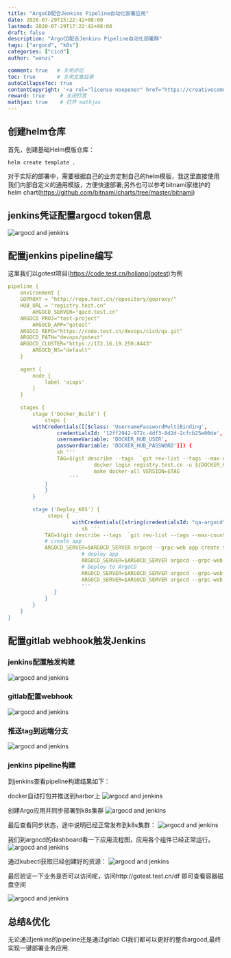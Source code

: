 ```yaml
---
title: "ArgoCD配合Jenkins Pipeline自动化部署应用"
date: 2020-07-29T15:22:42+08:00
lastmod: 2020-07-29T17:22:42+08:00
draft: false
description: "ArgoCD配合Jenkins Pipeline自动化部署群"
tags: ["argocd", "k8s"]
categories: ["cicd"]
author: "wanzi"

comment: true   # 关闭评论
toc: true       # 关闭文章目录
autoCollapseToc: true
contentCopyright: '<a rel="license noopener" href="https://creativecommons.org/licenses/by-nc-nd/4.0/" target="_blank">CC BY-NC-ND 4.0</a>'
reward: true     # 关闭打赏
mathjax: true    # 打开 mathjax
---
```


## 创建helm仓库
首先，创建基础Helm模版仓库：

```shell
helm create template .
```
对于实际的部署中，需要根据自己的业务定制自己的helm模版，我这里直接使用我们内部自定义的通用模版，方便快速部署;另外也可以参考bitnami家维护的helm chart(https://github.com/bitnami/charts/tree/master/bitnami)

## jenkins凭证配置argocd token信息

![argocd and jenkins](/images/2020/argocd-jenkins-001.png)

## 配置jenkins pipeline编写
这里我们以gotest项目(https://code.test.cn/hqliang/gotest)为例

```yaml
pipeline {
    environment {
    GOPROXY = "http://repo.test.cn/repository/goproxy/"
    HUB_URL = "registry.test.cn"
        ARGOCD_SERVER="qacd.test.cn"
    ARGOCD_PROJ="test-project"
        ARGOCD_APP="gotest"
    ARGOCD_REPO="https://code.test.cn/devops/cicd/qa.git"
    ARGOCD_PATH="devops/gotest"
    ARGOCD_CLUSTER="https://172.16.19.250:8443"
        ARGOCD_NS="default"
    }
 
    agent {
        node {
            label 'aiops'
        }
    }
 
    stages {      
        stage ('Docker_Build') {
            steps {
        withCredentials([[$class: 'UsernamePasswordMultiBinding',
                credentialsId: '12ff2942-972c-4df3-8d2d-2cfcb25e00de',
                usernameVariable: 'DOCKER_HUB_USER',
                passwordVariable: 'DOCKER_HUB_PASSWORD']]) {
                sh '''
                TAG=$(git describe --tags  `git rev-list --tags --max-count=1`)
                            docker login registry.test.cn -u ${DOCKER_HUB_USER} -p ${DOCKER_HUB_PASSWORD}
                            make docker-all VERSION=$TAG
                    '''
            }
            }
        }
 
        stage ('Deploy_K8S') {
             steps {
                     withCredentials([string(credentialsId: "qa-argocd", variable: 'ARGOCD_AUTH_TOKEN')]) {
                        sh '''
            TAG=$(git describe --tags  `git rev-list --tags --max-count=1`)
            # create app
            ARGOCD_SERVER=$ARGOCD_SERVER argocd --grpc-web app create $ARGOCD_APP --project $ARGOCD_PROJ --repo $ARGOCD_REPO --path $ARGOCD_PATH --dest-namespace  $ARGOCD_NS --dest-server $ARGOCD_CLUSTER --upsert --insecure
                        # deploy app
                        ARGOCD_SERVER=$ARGOCD_SERVER argocd --grpc-web app set $ARGOCD_APP -p containers.tag=$TAG  --insecure
                        # Deploy to ArgoCD
                        ARGOCD_SERVER=$ARGOCD_SERVER argocd --grpc-web app sync $ARGOCD_APP  --force --insecure
                        ARGOCD_SERVER=$ARGOCD_SERVER argocd --grpc-web app wait $ARGOCD_APP  --timeout 600 --insecure
                        '''
               }
            }
        }
    }
}
```

## 配置gitlab webhook触发Jenkins

### jenkins配置触发构建

![argocd and jenkins](/images/2020/argocd-jenkins-002.png)

### gitlab配置webhook
![argocd and jenkins](/images/2020/argocd-jenkins-003.png)


### 推送tag到远端分支
![argocd and jenkins](/images/2020/argocd-jenkins-004.png)


### jenkins pipeline构建

到jenkins查看pipeline构建结果如下：

docker自动打包并推送到harbor上
![argocd and jenkins](/images/2020/argocd-jenkins-005.png)


创建Argo应用并同步部署到k8s集群
![argocd and jenkins](/images/2020/argocd-jenkins-006.png)


最后查看同步状态，途中说明已经正常发布到k8s集群：
![argocd and jenkins](/images/2020/argocd-jenkins-007.png)


我们到argocd的dashboard看一下应用流程图，应用各个组件已经正常运行。
![argocd and jenkins](/images/2020/argocd-jenkins-008.png)


通过kubectl获取已经创建好的资源：
![argocd and jenkins](/images/2020/argocd-jenkins-009.png)


最后验证一下业务是否可以访问呢，访问http://gotest.test.cn/df 即可查看容器磁盘空间

![argocd and jenkins](/images/2020/argocd-jenkins-010.png)

## 总结&优化
无论通过jenkins的pipeline还是通过gitlab CI我们都可以更好的整合argocd,最终实现一键部署业务应用.


